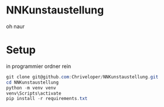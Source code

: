 # NNKunstaustellung
oh naur

# Setup
in programmier ordner rein

```powershell
git clone git@github.com:Chriveloper/NNKunstaustellung.git
cd NNKunstaustellung
python -m venv venv
venv\Scripts\activate
pip install -r requirements.txt
```

